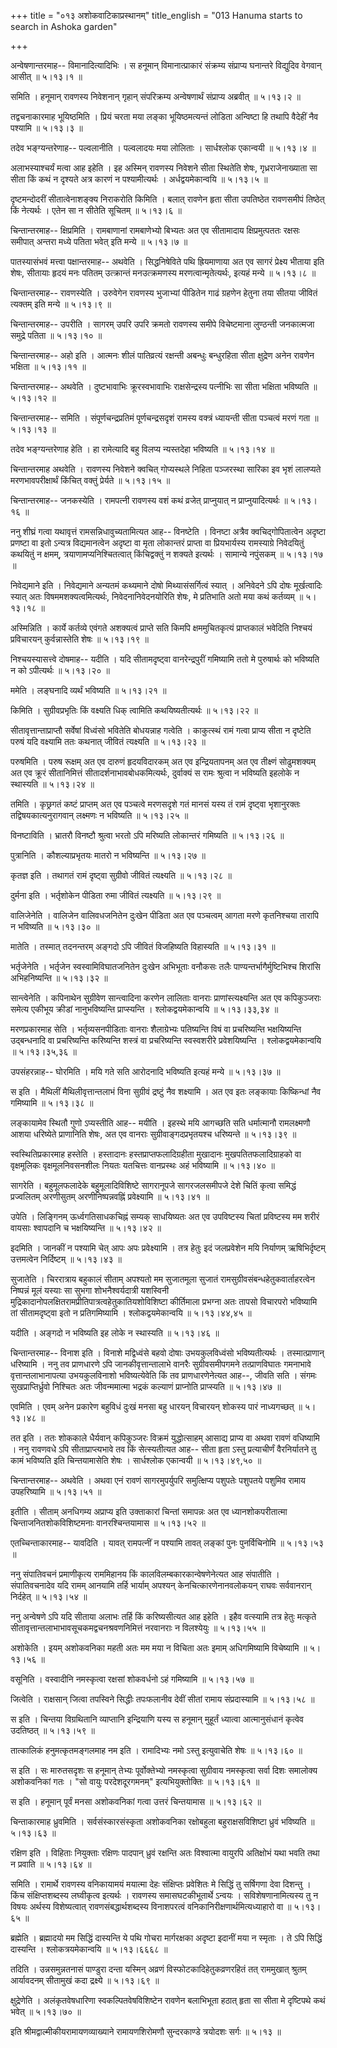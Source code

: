 +++
title = "०१३ अशोकवाटिकाप्रस्थानम्"
title_english = "013 Hanuma starts to search in Ashoka garden"

+++


अन्वेषणान्तरमाह-- विमानादित्यादिभिः । स हनूमान् विमानात्प्राकारं
संक्रम्य संप्राप्य घनान्तरे विद्युदिव वेगवान् आसीत्  ॥  ५।१३।१  ॥   

  

समिति । हनूमान् रावणस्य निवेशनान् गृहान् संपरिक्रम्य अन्वेषणार्थं
संप्राप्य अब्रवीत्  ॥  ५।१३।२  ॥   

  

तद्वचनाकारमाह भूयिष्ठमिति । प्रियं चरता मया लङ्का भूयिष्ठमत्यन्तं लोडिता
अन्विष्टा हि तथापि वैदेहीं नैव पश्यामि  ॥  ५।१३।३  ॥   

  

तदेव भङ्ग्यन्तरेणाह-- पल्वलानीति । पल्वलादयः मया लोलिताः । सार्धश्लोक
एकान्वयी  ॥  ५।१३।४  ॥   

  

अलाभस्याश्चर्यं मत्वा आह इहेति । इह अस्मिन् रावणस्य निवेशने सीता
स्थितेति शेषः, गृध्रराजेनाख्याता सा सीता किं कथं न दृश्यते अत्र कारणं न
पश्यामीत्यर्थः । अर्धद्वयमेकान्वयि  ॥  ५।१३।५  ॥   

  

दृष्टमन्दोदरीं सीतात्वेनाशङ्क्य निराकरोति किमिति । बलात् रावणेन हृता
सीता उपतिष्ठेत रावणसमीपं तिष्ठेत् किं नेत्यर्थः । एतेन सा न सीतेति
सूचितम्  ॥  ५।१३।६  ॥   

  

चिन्तान्तरमाह-- क्षिप्रमिति । रामबाणानां रामबाणेभ्यो बिभ्यतः अत एव
सीतामादाय क्षिप्रमुत्पततः रक्षसः समीपात् अन्तरा मध्ये पतिता भवेत् इति
मन्ये  ॥  ५।१३।७  ॥   

  

पातस्यासंभवं मत्त्वा पक्षान्तरमाह-- अथवेति । सिद्धनिषेविते पथि
ह्रियमाणाया अत एव सागरं प्रेक्ष्य भीताया इति शेषः, सीतायाः हृदयं मनः
पतितम् उत्क्रान्तं मनउत्क्रमणस्य मरणत्वान्मृतेत्यर्थः, इत्यहं मन्ये  ॥ 
५।१३।८  ॥   

  

चिन्तान्तरमाह-- रावणस्येति । उरुवेगेन रावणस्य भुजाभ्यां पीडितेन गाढं
ग्रहणेन हेतुना तया सीतया जीवितं त्यक्तम् इति मन्ये  ॥  ५।१३।९  ॥   

  

चिन्तान्तरमाह-- उपरीति । सागरम् उपरि उपरि क्रमतो रावणस्य समीपे
विचेष्टमाना लुण्ठन्ती जनकात्मजा समुद्रे पतिता  ॥  ५।१३।१०  ॥   

  

चिन्तान्तरमाह-- अहो इति । आत्मनः शीलं पातिव्रत्यं रक्षन्ती अबन्धुः
बन्धुरहिता सीता क्षुद्रेण अनेन रावणेन भक्षिता  ॥  ५।१३।११  ॥   

  

चिन्तान्तरमाह-- अथवेति । दुष्टभावाभिः क्रूरस्वभावाभिः राक्षसेन्द्रस्य
पत्नीभिः सा सीता भक्षिता भविष्यति  ॥  ५।१३।१२  ॥   

  

चिन्तान्तरमाह-- समिति । संपूर्णचन्द्रप्रतिमं पूर्णचन्द्रसदृशं रामस्य
वक्त्रं ध्यायन्ती सीता पञ्चत्वं मरणं गता  ॥  ५।१३।१३  ॥   

  

तदेव भङ्ग्यन्तरेणाह हेति । हा रामेत्यादि बहु विलप्य न्यस्तदेहा भविष्यति
 ॥  ५।१३।१४  ॥   

  

चिन्तान्तरमाह अथवेति । रावणस्य निवेशने क्वचित् गोप्यस्थले निहिता
पञ्जरस्था सारिका इव भृशं लालप्यते मरणभावपरीक्षार्थं किंचित् वक्तुं
प्रेर्यते  ॥  ५।१३।१५  ॥   

  

चिन्तान्तरमाह-- जनकस्येति । रामपत्नी रावणस्य वशं कथं व्रजेत्
प्राप्नुयात् न प्राप्नुयादित्यर्थः  ॥  ५।१३।१६  ॥   

  

ननु शीघ्रं गत्वा यथावृत्तं रामसन्निधावुच्यतामित्यत आह-- विनष्टेति ।
विनष्टा अत्रैव क्वचिद्गोपितात्वेन अदृष्टा प्रणष्टा वा इतो ऽन्यत्र
विद्यमानत्वेन अदृष्टा वा मृता लोकान्तरं प्राप्ता वा प्रियभार्यस्य
रामस्याग्रे निवेदयितुं कथयितुं न क्षमम्, त्रयाणामप्यनिश्चितत्वात्
किंचिद्वक्तुं न शक्यते इत्यर्थः । सामान्ये नपुंसकम्  ॥  ५।१३।१७  ॥   

  

निवेद्यमाने इति । निवेद्यमाने अन्यतमं कथ्यमाने दोषो मिथ्यासंसर्गित्वं
स्यात् । अनिवेदने ऽपि दोषः मूर्खत्वादिः स्यात् अतः
विषममशक्यत्वमित्यर्थः, निवेदनानिवेदनयोरिति शेषः, मे प्रतिभाति अतो मया
कथं कर्तव्यम्  ॥  ५।१३।१८  ॥   

  

अस्मिन्निति । कार्ये कर्तव्ये एवंगते अशक्यत्वं प्राप्ते सति किमपि
क्षममुचितकृत्यं प्राप्तकालं भवेदिति निश्चयं प्रविचारयन् कुर्वन्नास्तेति
शेषः  ॥  ५।१३।१९  ॥   

  

निश्चयस्यासत्त्वे दोषमाह-- यदीति । यदि सीतामदृष्ट्वा वानरेन्द्रपुरीं
गमिष्यामि ततो मे पुरुषार्थः को भविष्यति न को ऽपीत्यर्थः  ॥  ५।१३।२०  ॥   

  

ममेति । लङ्घनादि व्यर्थं भविष्यति  ॥  ५।१३।२१  ॥   

  

किमिति । सुग्रीवप्रभृतिः किं वक्ष्यति धिक् त्वामिति कथयिष्यतीत्यर्थः  ॥ 
५।१३।२२  ॥   

  

सीतावृत्तान्ताप्राप्तौ सर्वेषां विध्वंसो भवितेति बोधयन्नाह गत्वेति ।
काकुत्स्थं रामं गत्वा प्राप्य सीता न दृष्टेति परुषं यदि वक्ष्यामि ततः
कथनात् जीवितं त्यक्ष्यति  ॥  ५।१३।२३  ॥   

  

परुषमिति । परुष रूक्षम् अत एव दारुणं हृदयविदारकम् अत एव इन्द्रियतापनम्
अत एव तीक्ष्णं सोढुमशक्यम् अत एव क्रूरं सीतानिमित्तं
सीतादर्शनाभावबोधकमित्यर्थः, दुर्वाक्यं स रामः श्रुत्वा न भविष्यति इहलोके
न स्थास्यति  ॥  ५।१३।२४  ॥   

  

तमिति । कृछ्रगतं कष्टं प्राप्तम् अत एव पञ्चत्वे मरणसदृशे गतं मानसं यस्य
तं रामं दृष्ट्वा भृशानुरक्तः तद्विषयकात्यनुरागवान् लक्ष्मणः न भविष्यति
 ॥  ५।१३।२५ ॥   

  

विनष्टाविति । भ्रातरौ विनष्टौ श्रुत्वा भरतो ऽपि मरिष्यति लोकान्तरं
गमिष्यति  ॥  ५।१३।२६  ॥   

  

पुत्रानिति । कौशल्याप्रभृतयः मातरो न भविष्यन्ति  ॥  ५।१३।२७  ॥   

  

कृतज्ञ इति । तथागतं रामं दृष्ट्वा सुग्रीवो जीवितं त्यक्ष्यति  ॥  ५।१३।२८
 ॥   

  

दुर्मना इति । भर्तृशोकेन पीडिता रुमा जीवितं त्यक्ष्यति  ॥  ५।१३।२९  ॥   

  

वालिजेनेति । वालिजेन वालिवधजनितेन दुःखेन पीडिता अत एव पञ्चत्वम् आगता
मरणे कृतनिश्चया तारापि न भविष्यति  ॥  ५।१३।३०  ॥   

  

मातेति । तस्मात् तदनन्तरम् अङ्गदो ऽपि जीवितं विजहिष्यति विहास्यति  ॥ 
५।१३।३१  ॥   

  

भर्तृजेनेति । भर्तृजेन स्वस्वामिविघातजनितेन दुःखेन अभिभूताः वनौकसः तलैः
पाण्यन्तर्भागैर्मुष्टिभिश्च शिरांसि अभिहनिष्यन्ति  ॥  ५।१३।३२  ॥   

  

सान्त्वेनेति । कपिनाथेन सुग्रीवेण सान्त्वादिना करणेन लालिताः वानराः
प्राणांस्त्यक्ष्यन्ति अत एव कपिकुञ्जराः समेत्य एकीभूय क्रीडां
नानुभविष्यन्ति प्राप्स्यन्ति । श्लोकद्वयमेकान्वयि  ॥  ५।१३।३३,३४  ॥   

  

मरणप्रकारमाह सेति । भर्तृव्यसनपीडिताः वानराः शैलाग्रेभ्यः पतिष्यन्ति
विषं वा प्रचरिष्यन्ति भक्षयिष्यन्ति उद्बन्धनादि वा प्रचरिष्यन्ति
करिष्यन्ति शस्त्रं वा प्रचरिष्यन्ति स्वस्वशरीरे प्रवेशयिष्यन्ति ।
श्लोकद्वयमेकान्वयि  ॥  ५।१३।३५,३६  ॥   

  

उपसंहरन्नाह-- घोरमिति । मयि गते सति आरोदनादि भविष्यति इत्यहं मन्ये  ॥ 
५।१३।३७  ॥   

  

स इति । मैथिलीं मैथिलीवृत्तान्तलाभं विना सुग्रीवं द्रष्टुं नैव शक्ष्यामि
। अत एव इतः लङ्कायाः किष्किन्धां नैव गमिष्यामि  ॥  ५।१३।३८  ॥   

  

लङ्कायामेव स्थितौ गुणो ऽप्यस्तीति आह-- मयीति । इहस्थे मयि आगच्छति सति
धर्मात्मानौ रामलक्ष्मणौ आशया धरिष्येते प्राणानिति शेषः, अत एव वानराः
सुग्रीवाङ्गदप्रभृतयश्च धरिष्यन्ते  ॥  ५।१३।३९  ॥   

  

स्वस्थितिप्रकारमाह हस्तेति । हस्तादानः हस्तप्राप्तफलादिग्रहीता मुखादानः
मुखपतितफलादिग्राहको वा वृक्षमूलिकः वृक्षमूलनिवसनशीलः नियतः यतचित्तः
वानप्रस्थः अहं भविष्यामि  ॥  ५।१३।४०  ॥   

  

सागरेति । बहुमूलफलादेके बहुमूलादिविशिष्टे सागरानूपजे सागरजलसमीपजे देशे
चितिं कृत्वा समिद्धं प्रज्वलितम् अरणीसुतम् अरणीनिष्पन्नवह्निं
प्रवेक्ष्यामि  ॥  ५।१३।४१  ॥   

  

उपेति । लिङ्गिनम् ऊर्ध्वगतिसाधकचिह्नं सम्यक् साधयिष्यतः अत एव उपविष्टस्य
चितां प्रविष्टस्य मम शरीरं वायसाः श्वापदानि च भक्षयिष्यन्ति  ॥  ५।१३।४२
 ॥   

  

इदमिति । जानकीं न पश्यामि चेत् आपः अपः प्रवेक्ष्यामि । तत्र हेतुः इदं
जलप्रवेशेन मयि निर्याणम् ऋषिभिर्दृष्टम् उत्तमत्वेन निर्दिष्टम्  ॥ 
५।१३।४३  ॥   

  

सुजातेति । चिररात्राय बहुकालं सीताम् अपश्यतो मम सुजातमूला सुजातं
रामसुग्रीवसंबन्धहेतुकवार्ताहरत्वेन निष्पन्नं मूलं यस्याः सा सुभगा
शोभनैश्वर्यदात्री यशस्विनी
मुद्रिकादानोपलक्षितरामप्रीतिपात्रत्वहेतुकातियशोविशिष्टा कीर्तिमाला
प्रभग्ना अतः तापसो विचारपरो भविष्यामि तां सीतामदृष्ट्वा इतो न
प्रतिगमिष्यामि । श्लोकद्वयमेकान्वयि  ॥  ५।१३।४४,४५  ॥   

  

यदीति । अङ्गदो न भविष्यति इह लोके न स्थास्यति  ॥  ५।१३।४६  ॥   

  

चिन्तान्तरमाह-- विनाश इति । विनाशे मद्विध्वंसे बहवो दोषाः उभयकुलविध्वंसो
भविष्यतीत्यर्थः । तस्मात्प्राणान् धरिष्यामि । ननु तव प्राणधारणे ऽपि
जानकीवृत्तान्तालाभे वानरैः सुग्रीवसमीपगमने तत्प्राणविघातः गमनाभावे
वृत्तान्तलाभानापत्या उभयकुलविनाशो भविष्यत्येवेति किं तव प्राणधारणेनेत्यत
आह--, जीवति सति । संगमः सुखप्राप्तिर्ध्रुवो निश्चितः अतः जीवन्ममात्मा
भद्रकं कल्याणं प्राप्नोति प्राप्स्यति  ॥  ५।१३।४७  ॥   

  

एवमिति । एवम् अनेन प्रकारेण बहुविधं दुःखं मनसा बहु धारयन् विचारयन्
शोकस्य पारं नाध्यगच्छत्  ॥  ५।१३।४८  ॥   

  

तत इति । ततः शोककाले धैर्यवान् कपिकुञ्जरः विक्रमं युद्धोत्साहम् आसाद्य
प्राप्य वा अथवा रावणं वधिष्यामि । ननु रावणवधे ऽपि सीताप्राप्त्यभावे तव
किं सेत्स्यतीत्यत आह-- सीता हृता ऽस्तु प्रत्याचीर्णं वैरनिर्यातने तु
कामं भविष्यति इति चिन्तयामासेति शेषः । सार्धश्लोक एकान्वयी  ॥  ५।१३।४९,५०
 ॥   

  

चिन्तान्तरमाह-- अथवेति । अथवा एनं रावणं सागरमुपर्युपरि समुत्क्षिप्य
पशुपतेः पशुपतये पशुमिव रामाय उपहरिष्यामि  ॥  ५।१३।५१  ॥   

  

इतीति । सीताम् अनधिगम्य अप्राप्य इति उक्ताकारां चिन्तां समापन्नः अत एव
ध्यानशोकपरीतात्मा चिन्ताजनितशोकविशिष्टमनाः वानरश्चिन्तयामास  ॥ 
५।१३।५२ ॥   

  

एतच्चिन्ताकारमाह-- यावदिति । यावत् रामपत्नीं न पश्यामि तावत् लङ्कां पुनः
पुनर्विचिनोमि  ॥  ५।१३।५३  ॥   

  

ननु संपातिवचनं प्रमाणीकृत्य राममिहानय किं कालविलम्बकारकान्वेषणेनेत्यत आह
संपातीति । संपातिवचनादेव यदि रामम् आनयामि तर्हि भार्याम् अपश्यन्
केनचित्कारणेनानवलोकयन् राघवः सर्ववानरान् निर्दहेत्  ॥  ५।१३।५४  ॥   

  

ननु अन्वेषणे ऽपि यदि सीताया अलाभः तर्हि किं करिष्यसीत्यत आह इहेति । इहैव
वत्स्यामि तत्र हेतुः मत्कृते सीतावृत्तान्तलाभाभावसूचकमद्वचनश्रवणनिमित्तं
नरवानराः न विलश्येयुः  ॥  ५।१३।५५  ॥   

  

अशोकेति । इयम् अशोकवनिका महती अतः मम मया न विचिता अतः इमाम् अधिगमिष्यामि
विचेष्यामि  ॥  ५।१३।५६  ॥   

  

वसूनिति । वस्वादीनि नमस्कृत्वा रक्षसां शोकवर्धनो ऽहं गमिष्यामि  ॥ 
५।१३।५७ ॥   

  

जित्वेति । राक्षसान् जित्वा तपस्विने सिद्धीः तपःफलानीव देवीं सीतां रामाय
संप्रदास्यामि  ॥  ५।१३।५८  ॥   

  

स इति । चिन्तया विग्रथितानि व्याप्तानि इन्द्रियाणि यस्य स हनूमान्
मुहूर्तं ध्यात्वा आत्मानुसंधानं कृत्वेव उदतिष्ठत्  ॥  ५।१३।५९  ॥   

  

तात्कालिकं हनुमत्कृतमङ्गलमाह नम इति । रामादिभ्यः नमो ऽस्तु इत्युवाचेति
शेषः  ॥  ५।१३।६०  ॥   

  

स इति । सः मारुतसदृशः स हनूमान् तेभ्यः पूर्वोक्तेभ्यो नमस्कृत्वा
सुग्रीवाय नमस्कृत्वा सर्वा दिशः समालोक्य अशोकवनिकां गतः । "सो वायुः
परदेशदूरगमनम्" इत्यभियुक्तोक्तिः  ॥  ५।१३।६१  ॥   

  

स इति । हनूमान् पूर्वं मनसा अशोकवनिकां गत्वा उत्तरं चिन्तयामास  ॥ 
५।१३।६२  ॥   

  

चिन्ताकारमाह ध्रुवमिति । सर्वसंस्कारसंस्कृता अशोकवनिका रक्षोबहुला
बहुराक्षसविशिष्टा ध्रुवं भविष्यति  ॥  ५।१३।६३  ॥   

  

रक्षिण इति । विहिताः नियुक्ताः रक्षिणः पादपान् ध्रुवं रक्षन्ति अतः
विश्वात्मा वायुरपि अतिक्षोभं यथा भवति तथा न प्रवाति  ॥  ५।१३।६४  ॥   

  

समिति । रामार्थे रावणस्य वनिकायामयं मयात्मा देहः संक्षिप्तः प्रवेशितः मे
सिद्धिं तु सर्षिगणा देवा दिशन्तु । किंच संक्षिप्तशब्दस्य लघ्वीकृत्व
इत्यर्थः । रावणस्य समासघटकीभूतार्थे ऽन्वयः । सविशेषणानामित्यस्य तु न
विषयः अर्थस्य विशेष्यत्वात् रावणसंबद्धार्थशब्दस्य विनाशपरत्वं
वनिकानिरीक्षणार्थमित्यध्याहारो वा  ॥  ५।१३।६५ ॥   

  

ब्रह्मेति । ब्रह्मादयो मम सिद्धिं दास्यन्ति ये पथि गोचरा मार्गरक्षका
अदृष्टा इदानीं मया न स्मृताः । ते ऽपि सिद्धिं दास्यन्ति ।
श्लोकत्रयमेकान्वयि  ॥  ५।१३।६६६८ ॥   

  

तदिति । उन्नसमुन्नतनासं पाण्डुरा दन्ता यस्मिन् अव्रणं
विस्फोटकादिहेतुकव्रणरहितं तत् राममुखात् श्रुतम् आर्यावदनम् सीतामुखं कदा
द्रक्ष्ये  ॥  ५।१३।६९  ॥   

  

क्षुद्रेणेति । अलंकृतवेषधारिणा स्वकल्पितवेषविशिष्टेन रावणेन बलाभिभूता
हठात् हृता सा सीता मे दृष्टिपथे कथं भवेत्  ॥  ५।१३।७०  ॥   

  

इति श्रीमद्वाल्मीकीयरामायणव्याख्याने रामायणशिरोमणौ सुन्दरकाण्डे त्रयोदशः
सर्गः  ॥  ५।१३  ॥   

  


